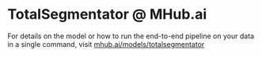 # TotalSegmentator @ MHub.ai

For details on the model or how to run the end-to-end pipeline on your data in a single command, visit [mhub.ai/models/totalsegmentator](https://mhub.ai/models/totalsegmentator)
